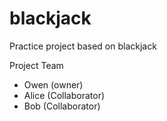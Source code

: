 # blackjack
Practice project based on blackjack

Project Team
* Owen (owner)
* Alice (Collaborator)
* Bob (Collaborator)